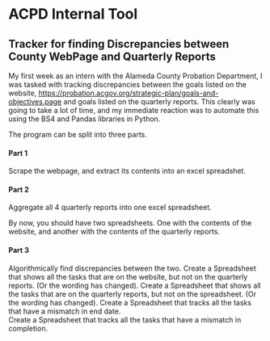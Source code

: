 # ACPD Internal Tool 
## Tracker for finding Discrepancies between County WebPage and Quarterly Reports

My first week as an intern with the Alameda County Probation Department, I was tasked with tracking discrepancies between the goals listed on the website, 
https://probation.acgov.org/strategic-plan/goals-and-objectives.page
and goals listed on the quarterly reports. This clearly was going to take a lot of time, and my immediate reaction was to automate this using the BS4 and Pandas libraries in Python. 

The program can be split into three parts. 

#### Part 1 
Scrape the webpage, and extract its contents into an excel spreadshet. 

#### Part 2 
Aggregate all 4 quarterly reports into one excel spreadsheet. 

By now, you should have two spreadsheets. One with the contents of the website, and another with the contents of the quarterly reports. 

#### Part 3 
Algorithmically find discrepancies between the two. 
Create a Spreadsheet that shows all the tasks that are on the website, but not on the quarterly reports. (Or the wording has changed). 
Create a Spreadsheet that shows all the tasks that are on the quarterly reports, but not on the spreadsheet. (Or the wording has changed). 
Create a Spreadsheet that tracks all the tasks that have a mismatch in end date.  
Create a Spreadsheet that tracks all the tasks that have a mismatch in completion.


